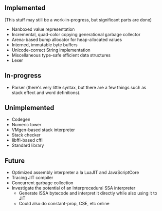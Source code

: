 Implemented
-----------

(This stuff may still be a work-in-progress, but significant parts are done)

- Nanboxed value representation
- Incremental, quad-color copying generational garbage collector
- Arena-based bump allocator for heap-allocated values
- Interned, immutable byte buffers
- Unicode-correct String implementation
- Miscellaneous type-safe efficient data structures
- Lexer

In-progress
-----------
- Parser (there's very little syntax, but there are a few things such as stack
  effect and word definitions).

Unimplemented
-------------

- Codegen
- Numeric tower
- VMgen-based stack interpreter
- Stack checker
- libffi-based cffi
- Standard library

Future
------

- Optimized assembly interpreter a la LuaJIT and JavaScriptCore
- Tracing JIT compiler
- Concurrent garbage collection
- Investigate the potential of an Interprocedural SSA interpreter
  + Generate ISSA bytecode and interpret it directly while also using it to JIT
  + Could also do constant-prop, CSE, etc online
